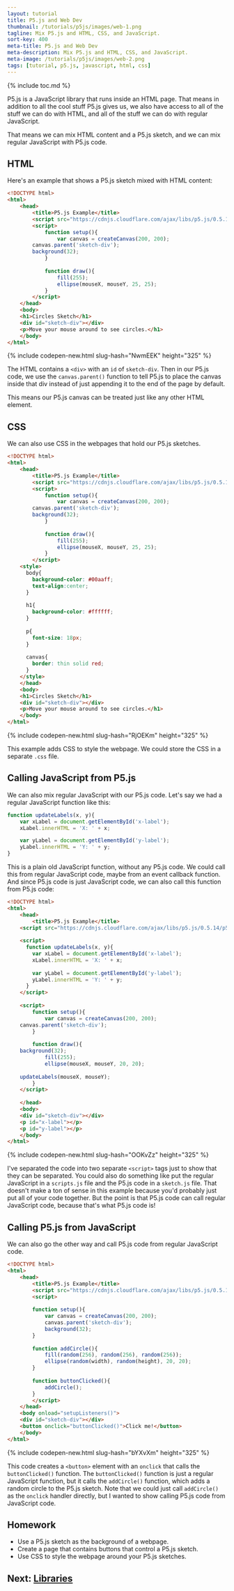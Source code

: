 ```yaml
---
layout: tutorial
title: P5.js and Web Dev
thumbnail: /tutorials/p5js/images/web-1.png
tagline: Mix P5.js and HTML, CSS, and JavaScript.
sort-key: 400
meta-title: P5.js and Web Dev
meta-description: Mix P5.js and HTML, CSS, and JavaScript.
meta-image: /tutorials/p5js/images/web-2.png
tags: [tutorial, p5.js, javascript, html, css]
---
```


{% include toc.md %}

P5.js is a JavaScript library that runs inside an HTML page. That means in addition to all the cool stuff P5.js gives us, we also have access to all of the stuff we can do with HTML, and all of the stuff we can do with regular JavaScript.

That means we can mix HTML content and a P5.js sketch, and we can mix regular JavaScript with P5.js code.

## HTML

Here's an example that shows a P5.js sketch mixed with HTML content:

```html
<!DOCTYPE html>
<html>
	<head>
		<title>P5.js Example</title>
		<script src="https://cdnjs.cloudflare.com/ajax/libs/p5.js/0.5.14/p5.js"></script>
		<script>
			function setup(){
				var canvas = createCanvas(200, 200);
        canvas.parent('sketch-div');
        background(32);
			}
			
			function draw(){
				fill(255);
				ellipse(mouseX, mouseY, 25, 25);
			}
		</script>
	</head>
	<body>
    <h1>Circles Sketch</h1>
    <div id="sketch-div"></div>
    <p>Move your mouse around to see circles.</h1>
	</body>
</html>
```

{% include codepen-new.html slug-hash="NwmEEK" height="325" %}

The HTML contains a `<div>` with an `id` of `sketch-div`. Then in our P5.js code, we use the `canvas.parent()` function to tell P5.js to place the canvas inside that div instead of just appending it to the end of the page by default.

This means our P5.js canvas can be treated just like any other HTML element.

## CSS

We can also use CSS in the webpages that hold our P5.js sketches.

```html
<!DOCTYPE html>
<html>
	<head>
		<title>P5.js Example</title>
		<script src="https://cdnjs.cloudflare.com/ajax/libs/p5.js/0.5.14/p5.js"></script>
		<script>
			function setup(){
				var canvas = createCanvas(200, 200);
        canvas.parent('sketch-div');
        background(32);
			}
			
			function draw(){
				fill(255);
				ellipse(mouseX, mouseY, 25, 25);
			}
		</script>
    <style>
      body{
        background-color: #00aaff;
        text-align:center;
      }
      
      h1{
        background-color: #ffffff;
      }
      
      p{
        font-size: 18px;
      }
      
      canvas{
        border: thin solid red;
      }
    </style>
	</head>
	<body>
    <h1>Circles Sketch</h1>
    <div id="sketch-div"></div>
    <p>Move your mouse around to see circles.</h1>
	</body>
</html>
```

{% include codepen-new.html slug-hash="RjOEKm" height="325" %}

This example adds CSS to style the webpage. We could store the CSS in a separate `.css` file.

## Calling JavaScript from P5.js

We can also mix regular JavaScript with our P5.js code. Let's say we had a regular JavaScript function like this:

```javascript
function updateLabels(x, y){
	var xLabel = document.getElementById('x-label');
	xLabel.innerHTML = 'X: ' + x;

	var yLabel = document.getElementById('y-label');
	yLabel.innerHTML = 'Y: ' + y;
}
```

This is a plain old JavaScript function, without any P5.js code. We could call this from regular JavaScript code, maybe from an event callback function. And since P5.js code is just JavaScript code, we can also call this function from P5.js code:


```html
<!DOCTYPE html>
<html>
	<head>
		<title>P5.js Example</title>
    <script src="https://cdnjs.cloudflare.com/ajax/libs/p5.js/0.5.14/p5.js">         </script>
    
    <script>
      function updateLabels(x, y){
        var xLabel = document.getElementById('x-label');
        xLabel.innerHTML = 'X: ' + x;
        
        var yLabel = document.getElementById('y-label');
        yLabel.innerHTML = 'Y: ' + y;
      }
    </script>
		
	<script>
		function setup(){
			var canvas = createCanvas(200, 200);
	canvas.parent('sketch-div');
		}
		
		function draw(){
	background(32);
			fill(255);
			ellipse(mouseX, mouseY, 20, 20);
	
	updateLabels(mouseX, mouseY);
		}
	</script>
	
	</head>
	<body>
    <div id="sketch-div"></div>
    <p id="x-label"></p>
    <p id="y-label"></p>
	</body>
</html>
```

{% include codepen-new.html slug-hash="OOKvZz" height="325" %}

I've separated the code into two separate `<script>` tags just to show that they can be separated. You could also do something like put the regular JavaScript in a `scripts.js` file and the P5.js code in a `sketch.js` file. That doesn't make a ton of sense in this example because you'd probably just put all of your code together. But the point is that P5.js code can call regular JavaScript code, because that's what P5.js code is!

## Calling P5.js from JavaScript

We can also go the other way and call P5.js code from regular JavaScript code.

```html
<!DOCTYPE html>
<html>
	<head>
		<title>P5.js Example</title>
		<script src="https://cdnjs.cloudflare.com/ajax/libs/p5.js/0.5.14/p5.js"></script>
		<script>
      
		function setup(){
			var canvas = createCanvas(200, 200);
			canvas.parent('sketch-div');
			background(32);
		}
			
		function addCircle(){
        	fill(random(256), random(256), random(256));
        	ellipse(random(width), random(height), 20, 20); 
        }
      
        function buttonClicked(){
        	addCircle();
        }
		</script>
	</head>
	<body onload="setupListeners()">
    <div id="sketch-div"></div>
    <button onclick="buttonClicked()">Click me!</button>
	</body>
</html>
```

{% include codepen-new.html slug-hash="bYXvXm" height="325" %}

This code creates a `<button>` element with an `onclick` that calls the `buttonClicked()` function. The `buttonClicked()` function is just a regular JavaScript function, but it calls the `addCircle()` function, which adds a random circle to the P5.js sketch. Note that we could just call `addCircle()` as the `onclick` handler directly, but I wanted to show calling P5.js code from JavaScript code.

## Homework

- Use a P5.js sketch as the background of a webpage.
- Create a page that contains buttons that control a P5.js sketch.
- Use CSS to style the webpage around your P5.js sketches.

## Next: [Libraries](/tutorials/p5js/libraries)